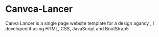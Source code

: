 # Canvca-Lancer
Canva Lancer is a single page website template for a design agancy , I developed it using HTML, CSS, JavaScript and BootStrap5
